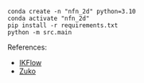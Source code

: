 ```
conda create -n "nfn_2d" python=3.10
conda activate "nfn_2d"
pip install -r requirements.txt
python -m src.main
```

References:

- [IKFlow](https://arxiv.org/pdf/2111.08933)
- [Zuko](https://zuko.readthedocs.io/en/stable/index.html)

